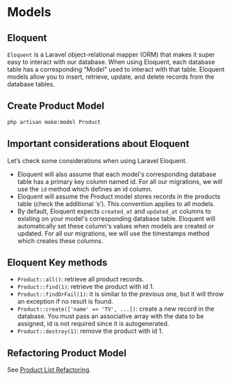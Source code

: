 # Models

## Eloquent

`Eloquent` is a Laravel object-relational mapper (ORM) that makes it super easy to interact with our database. When using Eloquent, each database table has a corresponding “Model” used to interact with that table. Eloquent models allow you to insert, retrieve, update, and delete records from the database tables.

## Create Product Model

```bash
php artisan make:model Product
```

## Important considerations about Eloquent

Let’s check some considerations when using Laravel Eloquent.

- Eloquent will also assume that each model's corresponding database table has a primary key column named id. For all our migrations, we will use the `id` method which defines an id column.
- Eloquent will assume the Product model stores records in the products table (check the additional ‘s’). This convention applies to all models.
- By default, Eloquent expects `created_at` and `updated_at` columns to existing on your model's corresponding database table. Eloquent will automatically set these column's values when models are created or updated. For all our migrations, we will use the timestamps method which creates these columns.

## Eloquent Key methods

- `Product::all()`: retrieve all product records.
- `Product::find(1)`: retrieve the product with id 1.
- `Product::findOrFail(1)`: it is similar to the previous one, but it will throw an exception if no result is found.
- `Product::create(['name' => 'TV', ...])`: create a new record in the database. You must pass an associative array with the data to be assigned, id is not required since it is autogenerated.
- `Product::destroy(1)`: remove the product with id 1.

## Refactoring Product Model

See [Product List Refactoring](5-products.md#refactoring-product-list).
